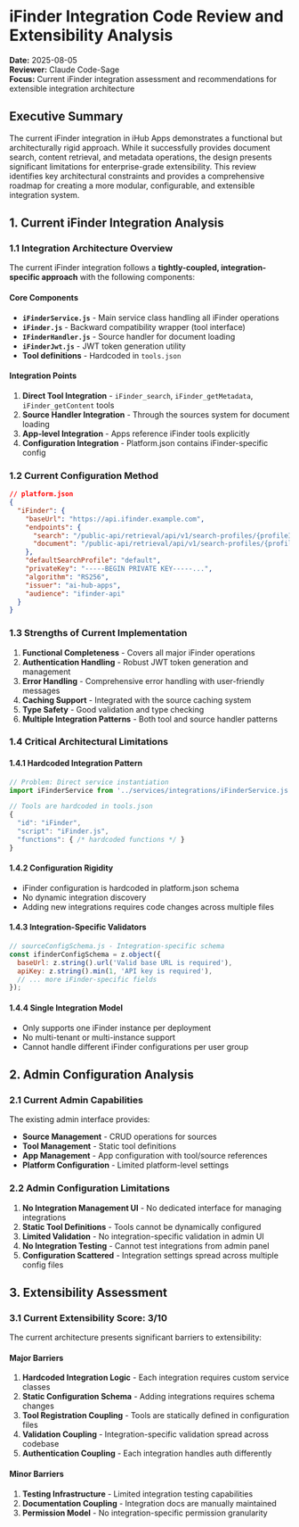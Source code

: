 # iFinder Integration Code Review and Extensibility Analysis

**Date:** 2025-08-05  
**Reviewer:** Claude Code-Sage  
**Focus:** Current iFinder integration assessment and recommendations for extensible integration architecture

## Executive Summary

The current iFinder integration in iHub Apps demonstrates a functional but architecturally rigid approach. While it successfully provides document search, content retrieval, and metadata operations, the design presents significant limitations for enterprise-grade extensibility. This review identifies key architectural constraints and provides a comprehensive roadmap for creating a more modular, configurable, and extensible integration system.

## 1. Current iFinder Integration Analysis

### 1.1 Integration Architecture Overview

The current iFinder integration follows a **tightly-coupled, integration-specific approach** with the following components:

#### Core Components
- **`iFinderService.js`** - Main service class handling all iFinder operations
- **`iFinder.js`** - Backward compatibility wrapper (tool interface)
- **`IFinderHandler.js`** - Source handler for document loading
- **`iFinderJwt.js`** - JWT token generation utility
- **Tool definitions** - Hardcoded in `tools.json`

#### Integration Points
1. **Direct Tool Integration** - `iFinder_search`, `iFinder_getMetadata`, `iFinder_getContent` tools
2. **Source Handler Integration** - Through the sources system for document loading
3. **App-level Integration** - Apps reference iFinder tools explicitly
4. **Configuration Integration** - Platform.json contains iFinder-specific config

### 1.2 Current Configuration Method

```json
// platform.json
{
  "iFinder": {
    "baseUrl": "https://api.ifinder.example.com",
    "endpoints": {
      "search": "/public-api/retrieval/api/v1/search-profiles/{profileId}/_search",
      "document": "/public-api/retrieval/api/v1/search-profiles/{profileId}/docs/{docId}"
    },
    "defaultSearchProfile": "default",
    "privateKey": "-----BEGIN PRIVATE KEY-----...",
    "algorithm": "RS256",
    "issuer": "ai-hub-apps",
    "audience": "ifinder-api"
  }
}
```

### 1.3 Strengths of Current Implementation

1. **Functional Completeness** - Covers all major iFinder operations
2. **Authentication Handling** - Robust JWT token generation and management
3. **Error Handling** - Comprehensive error handling with user-friendly messages
4. **Caching Support** - Integrated with the source caching system
5. **Type Safety** - Good validation and type checking
6. **Multiple Integration Patterns** - Both tool and source handler patterns

### 1.4 Critical Architectural Limitations

#### 1.4.1 Hardcoded Integration Pattern
```javascript
// Problem: Direct service instantiation
import iFinderService from '../services/integrations/iFinderService.js';

// Tools are hardcoded in tools.json
{
  "id": "iFinder",
  "script": "iFinder.js",
  "functions": { /* hardcoded functions */ }
}
```

#### 1.4.2 Configuration Rigidity
- iFinder configuration is hardcoded in platform.json schema
- No dynamic integration discovery
- Adding new integrations requires code changes across multiple files

#### 1.4.3 Integration-Specific Validators
```javascript
// sourceConfigSchema.js - Integration-specific schema
const ifinderConfigSchema = z.object({
  baseUrl: z.string().url('Valid base URL is required'),
  apiKey: z.string().min(1, 'API key is required'),
  // ... more iFinder-specific fields
});
```

#### 1.4.4 Single Integration Model
- Only supports one iFinder instance per deployment
- No multi-tenant or multi-instance support
- Cannot handle different iFinder configurations per user group

## 2. Admin Configuration Analysis

### 2.1 Current Admin Capabilities

The existing admin interface provides:
- **Source Management** - CRUD operations for sources
- **Tool Management** - Static tool definitions
- **App Management** - App configuration with tool/source references
- **Platform Configuration** - Limited platform-level settings

### 2.2 Admin Configuration Limitations

1. **No Integration Management UI** - No dedicated interface for managing integrations
2. **Static Tool Definitions** - Tools cannot be dynamically configured
3. **Limited Validation** - No integration-specific validation in admin UI
4. **No Integration Testing** - Cannot test integrations from admin panel
5. **Configuration Scattered** - Integration settings spread across multiple config files

## 3. Extensibility Assessment

### 3.1 Current Extensibility Score: 3/10

The current architecture presents significant barriers to extensibility:

#### Major Barriers
1. **Hardcoded Integration Logic** - Each integration requires custom service classes
2. **Static Configuration Schema** - Adding integrations requires schema changes
3. **Tool Registration Coupling** - Tools are statically defined in configuration files
4. **Validation Coupling** - Integration-specific validation spread across codebase
5. **Authentication Coupling** - Each integration handles auth differently

#### Minor Barriers
1. **Testing Infrastructure** - Limited integration testing capabilities
2. **Documentation Coupling** - Integration docs are manually maintained
3. **Permission Model** - No integration-specific permission granularity
